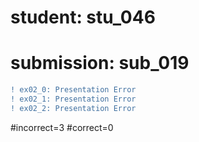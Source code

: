 # student: stu_046
# submission: sub_019

```diff
! ex02_0: Presentation Error
! ex02_1: Presentation Error
! ex02_2: Presentation Error
```
#incorrect=3
#correct=0
